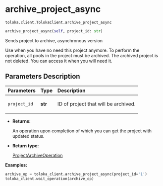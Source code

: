 # archive_project_async
`toloka.client.TolokaClient.archive_project_async`

```python
archive_project_async(self, project_id: str)
```

Sends project to archive, asynchronous version


Use when you have no need this project anymore. To perform the operation, all pools in the project must be archived.
The archived project is not deleted. You can access it when you will need it.

## Parameters Description

| Parameters | Type | Description |
| :----------| :----| :-----------|
`project_id`|**str**|<p>ID of project that will be archived.</p>

* **Returns:**

  An operation upon completion of which you can get the project with updated status.

* **Return type:**

  [ProjectArchiveOperation](toloka.client.operations.ProjectArchiveOperation.md)

**Examples:**

```python
archive_op = toloka_client.archive_project_async(project_id='1')
toloka_client.wait_operation(archive_op)
```
